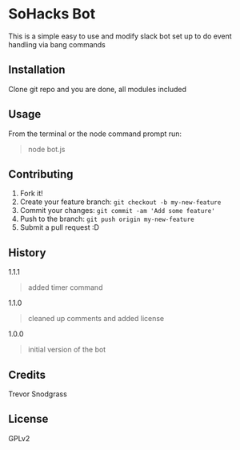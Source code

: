 <snippet>
  
# SoHacks Bot
This is a simple easy to use and modify slack bot set up to do
event handling via bang commands
## Installation
Clone git repo and you are done, all modules included
## Usage
From the terminal or the node command prompt run:
> node bot.js

## Contributing
1. Fork it!
2. Create your feature branch: `git checkout -b my-new-feature`
3. Commit your changes: `git commit -am 'Add some feature'`
4. Push to the branch: `git push origin my-new-feature`
5. Submit a pull request :D

## History
1.1.1
> added timer command

1.1.0
> cleaned up comments and added license

1.0.0
> initial version of the bot

## Credits
Trevor Snodgrass
## License
GPLv2

</snippet>
